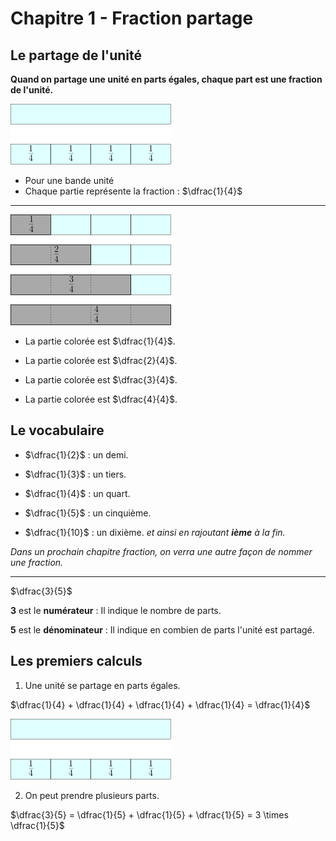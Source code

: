 # Chapitre 1 - Fraction partage

## Le partage de l'unité

**Quand on partage une unité en parts égales, chaque part est une fraction de l'unité.**

![part1](https://raw.githubusercontent.com/homeostasie/2022-2023_artic/master/6eme/6x1-fraction-partage/6x1-part1.png)

* Pour une bande unité
* Chaque partie représente la fraction : $\dfrac{1}{4}$

-----------------------------------------------------------

![part1](https://raw.githubusercontent.com/homeostasie/2022-2023_artic/master/6eme/6x1-fraction-partage/6x1-part2.png)

* La partie colorée est $\dfrac{1}{4}$.

* La partie colorée est $\dfrac{2}{4}$.

* La partie colorée est $\dfrac{3}{4}$.

* La partie colorée est $\dfrac{4}{4}$.

## Le vocabulaire

* $\dfrac{1}{2}$ : un demi.

* $\dfrac{1}{3}$ : un tiers.

* $\dfrac{1}{4}$ : un quart.

* $\dfrac{1}{5}$ : un cinquième. 

* $\dfrac{1}{10}$ : un dixième. *et ainsi en rajoutant **ième** à la fin.*

*Dans un prochain chapitre fraction, on verra une autre façon de nommer une fraction.*

-----------------------------------------------------------

$\dfrac{3}{5}$

**3** est le **numérateur** : Il indique le nombre de parts.

**5** est le **dénominateur** : Il indique en combien de parts l'unité est partagé.


## Les premiers calculs

1. Une unité se partage en parts égales. 

$\dfrac{1}{4} + \dfrac{1}{4} + \dfrac{1}{4} + \dfrac{1}{4} = \dfrac{1}{4}$

![part1](https://raw.githubusercontent.com/homeostasie/2022-2023_artic/master/6eme/6x1-fraction-partage/6x1-part1.png)


2. On peut prendre plusieurs parts.

$\dfrac{3}{5} = \dfrac{1}{5} + \dfrac{1}{5} + \dfrac{1}{5} = 3 \times \dfrac{1}{5}$

